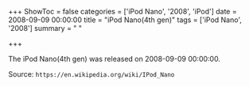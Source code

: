 +++
ShowToc = false
categories = ['iPod Nano', '2008', 'iPod']
date = 2008-09-09 00:00:00
title = "iPod Nano(4th gen)"
tags = ['iPod Nano', '2008']
summary = " "

+++

The iPod Nano(4th gen) was released on 2008-09-09 00:00:00.

Source: `https://en.wikipedia.org/wiki/IPod_Nano`


